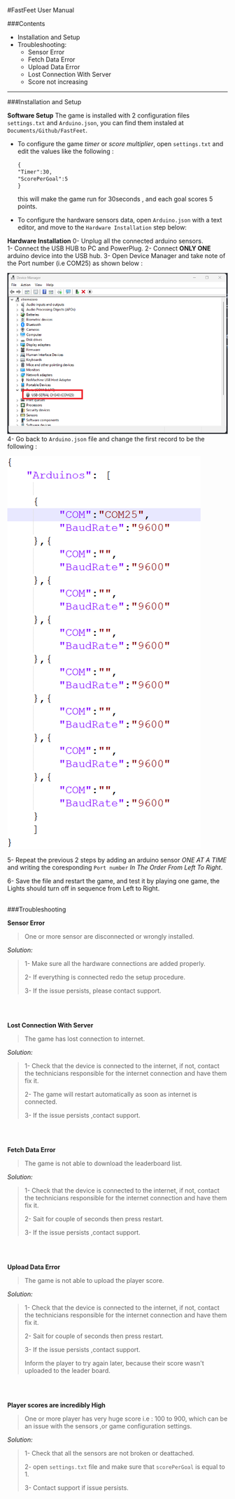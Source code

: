 #FastFeet User Manual

###Contents

-	Installation and Setup
-	Troubleshooting:
	-	Sensor Error
	-	Fetch Data Error
	-	Upload Data Error
	-	Lost Connection With Server
	-	Score not increasing

***
###Installation and Setup

**Software Setup**
The game is installed with 2 configuration files  `settings.txt` and `Arduino.json`, you can find them instaled at `Documents/Github/FastFeet`.   

-	To configure the game *timer* or *score multiplier*, open `settings.txt` and edit the values like the following :  

	```
	{
	"Timer":30,
	"ScorePerGoal":5
	}
	```

	this will make the game run for 30seconds , and each goal scores 5 points.

-	To configure the hardware sensors data, open `Arduino.json` with a text editor, and move to the `Hardware Installation` step below:

**Hardware Installation**
0- Unplug all the connected arduino sensors.  
1- Connect the USB HUB to PC and PowerPlug.
2- Connect **ONLY ONE** arduino device into the USB hub.
3- Open Device Manager and take note of the Port number (i.e COM25) as shown below :

![alt text](README.md_files\Untitled.png)
4- Go back to `Arduino.json` file and change the first record to be the following :

![alt text](README.md_files\ss2.png)

5- Repeat the previous 2 steps by adding an arduino sensor *ONE AT A TIME* and writing the coresponding `Port number` *In The Order From Left To Right*.

6- Save the file and restart the game, and test it by playing one game, the Lights should turn off in sequence from Left to Right.



<br>
###Troubleshooting

**Sensor Error**

> One or more sensor are disconnected or wrongly installed.
	
*Solution:*	

>  1- Make sure all the hardware connections are added properly.  
>  
>  2- If everything is connected redo the setup procedure.
>  
>  3- If the issue persists, please contact support. 

<br>
<br>

**Lost Connection With Server**

> The game has lost connection to internet.

*Solution:*
> 
> 1- Check that the device is connected to the internet, if not, contact the  technicians responsible for the internet connection and have them fix it.
> 
> 2- The game will restart automatically as soon as internet is connected.
> 
> 3- If the issue persists ,contact support.


<br>
<br>

**Fetch Data Error**
> The game is not able to download the leaderboard list.

*Solution:*
> 1- Check that the device is connected to the internet, if not, contact the  technicians responsible for the internet connection and have them fix it.
> 
> 2- Sait for couple of seconds then press restart.
> 
> 3- If the issue persists ,contact support.


<br>
<br>

**Upload Data Error**
> The game is not able to upload the player score.

 
*Solution:*
> 1- Check that the device is connected to the internet, if not, contact the  technicians responsible for the internet connection and have them fix it.
> 
> 2- Sait for couple of seconds then press restart.
> 
> 3- If the issue persists ,contact support.
> 
> Inform the player to try again later, because their score wasn't uploaded to the leader board.


<br>
<br>

**Player scores are incredibly High**
> One or more player has very huge score i.e : 100 to 900, which can be an issue with the sensors ,or game configuration settings.
 
*Solution:*
> 1- Check that all the sensors are not broken or deattached.
> 
> 2- open `settings.txt` file and make sure that `scorePerGoal` is equal to 1.
> 
> 3- Contact support if issue persists. 
